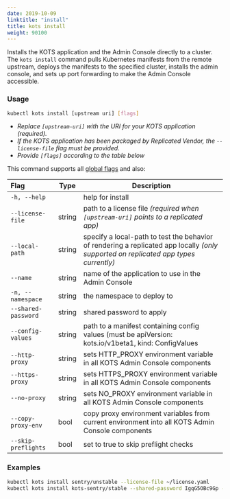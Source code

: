 ```yaml
---
date: 2019-10-09
linktitle: "install"
title: kots install
weight: 90100
---
```


Installs the KOTS application and the Admin Console directly to a cluster.
The `kots install` command pulls Kubernetes manifests from the remote upstream, deploys the manifests to the specified cluster, installs the admin console, and sets up port forwarding to make the Admin Console accessible.

### Usage

```bash
kubectl kots install [upstream uri] [flags]
```

- _Replace `[upstream-uri]` with the URI for your KOTS application (required)._
- _If the KOTS application has been packaged by Replicated Vendor, the `--license-file` flag must be provided._
- _Provide `[flags]` according to the table below_

This command supports all [global flags](/kots-cli/global-flags/) and also:

| Flag                | Type   | Description                                                                                                                          |
| :------------------ | ------ | ------------------------------------------------------------------------------------------------------------------------------------ |
| `-h, --help`        |        | help for install                                                                                                                     |
| `--license-file`    | string | path to a license file _(required when `[upstream-uri]` points to a replicated app)_                                                 |
| `--local-path`      | string | specify a local-path to test the behavior of rendering a replicated app locally _(only supported on replicated app types currently)_ |
| `--name`            | string | name of the application to use in the Admin Console                                                                                  |
| `-n, --namespace`   | string | the namespace to deploy to                                                                                                           |
| `--shared-password` | string | shared password to apply                                                                                                             |
| `--config-values`   | string | path to a manifest containing config values (must be apiVersion: kots.io/v1beta1, kind: ConfigValues                                 |
| `--http-proxy`      | string | sets HTTP_PROXY environment variable in all KOTS Admin Console components                                                            |
| `--https-proxy`     | string | sets HTTPS_PROXY environment variable in all KOTS Admin Console components                                                           |
| `--no-proxy`        | string | sets NO_PROXY environment variable in all KOTS Admin Console components                                                              |
| `--copy-proxy-env`  | bool   | copy proxy environment variables from current environment into all KOTS Admin Console components                                     |
| `--skip-preflights` | bool   | set to true to skip preflight checks                                                                                                 |

<!-- Helm Options coming soon -->
<!-- | `--repo`            | string  | repo uri to use when installing a helm chart                                                                                         | -->
<!-- | `--set` | strings | values to pass to helm when running helm template | -->

### Examples

```bash
kubectl kots install sentry/unstable --license-file ~/license.yaml
kubectl kots install kots-sentry/stable --shared-password IgqG5OBc9Gp --license-file ~/sentry-license.yaml --namespace sentry-namespace --config-values ~/config-values.yaml
```

<!-- Helm example coming soon -->
<!-- kubectl kots install helm://stable/elasticsearch -->
